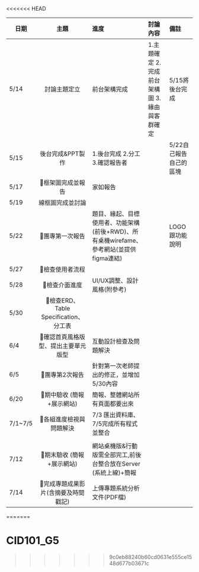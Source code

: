 <<<<<<< HEAD

| 日期          |  主題                             | 進度  | 討論內容 | 備註  |
| ------------- |:--------------------:|:----------|:-------|:----------|
| 5/14 | 討論主題定立 | 前台架構完成 | 1.主題確定 2.完成前台架構圖 3.緣由與客群確定 | 5/15將後台完成 |
| 5/15 | 後台完成&PPT製作 |1.後台完成 2.分工 3.確認報告者 | | 5/22自己報告自己的區塊 |
| 5/17 | :crab:框架圖完成並報告 | 家如報告 | | |
| 5/19 | 線框圖完成並討論 |  | | |
| 5/22 | :crab:團專第一次報告 |題目、緣起、目標使用者、功能架構(前後+RWD)、所有桌機wirefame、參考網站(並提供figma連結)| |LOGO跟功能說明|
| 5/27 | :crab:檢查使用者流程 | | | |
| 5/28 | :crab:檢查介面進度 | UI/UX調整、設計風格(附參考) | | |
| 5/30 | :crab:檢查ERD、Table Specification、分工表 | | | |
| 6/4 | :crab:確認首頁風格版型、提出主要單元版型 |互動設計檢查及問題解決 | | |
| 6/5 | :crab:團專第2次報告 |針對第一次老師提出的修正，並增加5/30內容 | | |
| 6/20 | :crab:期中驗收 (簡報+展示網站) |簡報、整體網站所有頁面都要出來| | |
| 7/1~7/5 | :crab:各組進度檢視與問題解決 |7/3 匯出資料庫、7/5完成所有程式並整合
| | |
| 7/12 | :crab:期末驗收 (簡報+展示網站) |網站桌機版&行動版需全部完工,前後台整合放在Server (系統上線)+簡報 | | |
| 7/14 | :crab:完成專題成果影片(含摘要及時間戳記) |上傳專題系統分析文件(PDF檔) | | |
=======
# CID101_G5
>>>>>>> 9c0eb88240b60cd0631e555ce1548d677b03671c
